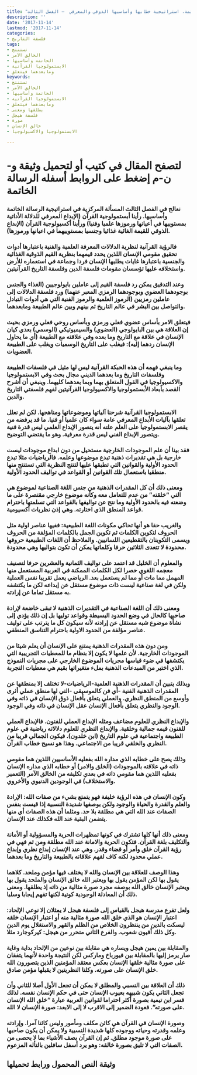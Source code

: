 ```yaml
---
title: "الرسالة الخاتمة، استراتيجية خطابها وأساسيها الذوقي والمعرفي  – الفصل الثالث"
description: ''
date: '2017-11-14'
lastmod: '2017-11-14'
categories:
- فلسفة التاريخ
tags:
- تستنتج
- الخالق الآمر
- الخاتمة وأساسيها
- الابستمولوجيا القرآنية
- ومابعدهما فيتعلق
keywords:
- تستنتج
- الخالق الآمر
- الخاتمة وأساسيها
- الابستمولوجيا القرآنية
- ومابعدهما فيتعلق
- يطلقها ومعنى
- فلسفة هيجل
- صورة
- خالق الإنسان
- الابستمولوجيا والاكسيولوجيا

---
```

# **لتصفح المقال في كتيب أو لتحميل وثيقة و-ن-م إضغط على الروابط أسفله** **الرسالة الخاتمة**

### نعالج في الفصل الثالث المسألة المركزية في استراتيجية الرسالة الخاتمة وأساسيها. رأينا أبستمولوجية القرآن (الإبداع المعرفي للدلالة الأداتية بمستوييها في أعيانها ورموزها علميا وفنيا) ورأينا أكسيولوجية القرآن (الإبداع الذوقي للقيمة الغائية غذائيا وجنسيا بمستوييهما في اعيانها ورموزها).

### فالرؤية القرآنية لنظرية الدلالات المعرفة العلمية والفنية باعتبارها أدوات تحقيق مقومي الإنسان اللذين يحدد قيمهما بنظرية القيم الذوقية الغذائية والجنسية باعتبارها غايات يطلبها الإنسان فردا وجماعة في استعماره للأرض واستخلافه عليها تؤسسان مقومات فلسفة الدين وفلسفة التاريخ القرآنيتين.

### وعند التدقيق يمكن رد فلسفة القيم إلى عاملين بايولوجيين (الغذاء والجنس بوجودهما العضوي وبوجودهما الرمزي المعبر عنهما) ورد فلسفة الدلالات إلى عاملين رمزيين (الرموز العلمية والرموز الفنية التي هي أدوات التبادل والتواصل بين البشر في عالم التاريخ ثم بينهم وبين عالم الطبيعة ومابعدهما.

### فيتعلق الامر بأساس عضوي فعلي ورمزي وبأساس روحي فعلي ورمزي بحيث إن العلاقة هي بين البايولوجي (العضوي) والسيميوتيكي (الوسمي) بعدي كيان الإنسان في علاقة مع التاريخ وما بعده وفي علاقته مع الطبيعة (أي ما يحاول الإنسان ردهما إليه): فيغلب على التاريخ الوسميات ويغلب على الطبيعة العضويات.

### وما ينبغي فهمه أن هذه الحبكة القرآنية ليس لها مثيل في فلسفات الطبيعة وفلسفات التاريخ وما بعدهما الديني مجال بحث وفي الابستمولوجيا والاكسيولوجيا في القول المتعلق بهما وبما بعدهما كليهما. وينبغي أن أشرح القصد بأبعاد الأبستمولوجيا والاكسيولوجيا القرآنيتين لفهم فلسفتي التاريخ والدين.

### الابستمولوجيا القرآنية شرحنا آلياتها وموضوعاتها ومناهجها. لكن لم نعلل تعلقها بآليات الأبداع المعرفي عامة سواء كان علميا أو فنيا. ما قد يرفضه من يقصر الابستمولوجيا على العلم علته أنه يتصور الإبداع العلمي ليس قدرة فنية ويتصور الإبداع الفني ليس قدرة معرفية. وهو ما يقتضي التوضيح.

### فقد بينا أن علم الموجودات الخارجية مستحيل من دون ابداع موجودات ليست خارجية بل هي تقديرات ذهنية تبدع موضوعها وعلمه. فالرياضيات مثلا تبدع الحدود الأولية والقوانين التي تطبقها عليها لتنتج النظرية التي تستنتج منها منطقيا باستعمال تلك القوانين أو القواعد في تواليف الحدود الأولية.

### ومعنى ذلك أن كل المقدرات الذهنية من جنس اللغة الصناعية لموضوع هي التي “خلقته” من عدم للتعامل معه وكأنه موضوع خارجي مقتصرة على ما وضعته فيه بالحدود الأولية وما نتج عن تواليفها بالقواعد التي تسلمتها باحترام قواعد المنطق الذي اختارته. وهي إذن نظريات أكسيومية.

### والغريب حقا هو أنها تحاكي مكونات اللغة الطبيعية: ففيها عناصر اولية مثل الحروف لتكوين الكلمات ثم تكوين الجمل بالكلمات المؤلفة من الحروف ويسمى التكوينان بالتقطيعين اللسانيين. والملاحظ أن اللغات الطبيعية حروفها محدودة لا تتعدى الثلاثين حرفا وكلماتها يمكن أن تكون بتواليها وهي محدودة.

### والمعلوم أن الخليل قد اعتمد على تواليف الثمانية والعشرين حرفا لتصنيف معجمه اللغوي حصرا لكل الكلمات الممكنة في العربية المستعمل منها المهمل مما مات أو مما لم يستعمل بعد. الرياضي يعمل تقريبا نفس العملية ولكن في لغة صناعية ليست ذات موضوع مستقل عن إبداعه لكن ما يكتشفه به مستقل تماما عن إرادته.

### ومعنى ذلك أن اللغة الصناعية في التقديرات الذهنية لا تبقى خاضعة لإرادة صاحبها كالحال في وضع الحدود البسيطة وقواعد توليها بل إن ذلك يؤدي إلى نشأة موضوع شبه مستقل عن إرادته لأنه سيكون كل ما يترتب على توليف عناصر مؤلفة من الحدود الاولية باحترام التناسق المنطقي.

### ومن دون هذه المقدرات الذهنية يمتنع على الإنسان أن يعلم شيئا من الموجودات الخارجية. لأن علمها لا يكون إلا بنظام ما للمعطيات التجريبية التي يكتشفها في ضوء قياسها مجريات الموضوع الخارجي على مجريات النموذج الذي اختير من المبدعات الذهنية بملء متغيراتها بقيم هي معطيات التجربة.

### وبذلك يتبين أن المقدرات الذهنية العلمية-الرياضيات-لا تختلف إلا بمنطقها عن المقدرات الذهنية الفنية -أي فن كالموسيقى -التي لها منطق عملي أثرى وأوسع من المنطق النظري. والعملي يتعلق بأفعال ذوق الإنسان في ذاته وفي الوجود والنظري يتعلق بأفعال الإنسان عقل الإنسان في ذاته وفي الوجود.

### والإبداع النظري للعلوم مضاعف ومثله الإبداع العملي للفنون. فالإبداع العملي للفنون قيمه جمالية وخلقية. والإبداع النظري للعلوم دلالاته رياضية في علوم الطبيعة واجتماعية في علوم التاريخ (ابن خلدون). فيكون الجمالي قريبا من النظري والخلقي قريبا من الاجتماعي. وهذا هو نسيج خطاب القرآن.

### وذلك يصح على خطابه الذي مداره الله بفعليه الأساسيين اللذين هما مقومي ذاته في علاقته بالموجودات (الخلق والامر) أو خطابه الذي مداره الإنسان بفعليه اللذين هما مقومي ذاته في بعدي تكليفه من الخالق الآمر (التعمير والاستخلاف) في الوجودين الدنيوي والأخروي.

### وكون الإنسان في هذه الرؤية خليفة فهو يتمتع بشيء من صفات الله: الإرادة والعلم والقدرة والحياة والوجود ولكن بوصفها شديدة النسبية إذا قيست بنفس الصفات عند الله التي هي مطلقة بلا حد. ومثلما أن هذه الصفات أي منها يتضمن البقية عند الله فكذلك عند الإنسان.

### ومعنى ذلك أنها كلها تشترك في كونها تمظهرات الحرية والمسؤولية أو الأمانة والتكليف بلغة القرآن. فتكون الحرية والامانة عند الله مطلقة ومن ثم فهي في رؤية القرآن خلق وأمر أو قضاء وقدر. وهي عند الإنسان إبداع نظري وإبداع عملي محدود لكنه كاف لفهم علاقاته بالطبيعة والتاريخ وما بعدهما.

### وهذا الوصف للعلاقة بين الإنسان والله لا يختلف فيها مؤمن وملحد. كلاهما يقول بها لكن المؤمن يقول بها ويعتبر الله خالق الإنسان والملحد يقول بها ويعتبر الإنسان خالق الله بوصفه مجرد صورة مثالية من ذاته إذ يطلقها. ومعنى ذلك أن المعادلة الوجودية كونية لكنها تفهم إيجابا وسلبا.

### ولعل تفرع مدرسة هيجل بالقياس إلى فلسفة هيجل لا يمثلان إلا نوعي الإلحاد: اعتبار الإنسان هو الذي خلق الله صورة مثالية منه أو اعتبار الإنسان خلقه ليسكت بالدين من ينتظرون الخلاص من الظلم والقهر والاستغلال يوم الدين وكل ذلك أفيون شعوب. والفرع الثاني متحرر من هيجل: كيركوجارد مثلا.

### والمقابلة بين يمين هيجل ويساره هي مقابلة بين نوعين من الإلحاد بداية وغاية صار يرمز إليها بالمقابلة بين فيورباخ وماركس لكن النتيجة واحدة لأنهما يتفقان على صورة مثالية خلقها الإنسان بعكس معتقد المؤمنين الذين يتصورون الله خلق الإنسان على صورته. وكلتا النظريتين لا يقبلها مؤمن صادق.

### ذلك أن العلاقة بين النسبي والمطلق لا يمكن أن تجعل الأول أصلا للثاني وأن تجعل الثاني يكون شبيهه بعيوب الإنسان حتى في حكم الإنسان نفسه. لذلك فسر ابن تيمية بصورة أكثر احتراما لقوانين العربية عبارة “خلق الله الإنسان على صورته”. فعودة الضمير إلى الاقرب لا إلى الابعد: صورة الإنسان لا الله.

### وصورة الإنسان في القرآن هي كائن مكلف ومأمور وليس كائنا آمرا. وإرادته وعلمه وقدرته وحياته ووجوده كلها شديدة النسبية ولا يمكن أن يكون صاحبها على صورة موجود مطلق. ثم إن القرآن يصف الأشياء بما لا يحصى من الصفات التي لا تليق بصورة خالقه: وهو يرد أسفل سافلين بالتأله المزعوم.

## وثيقة النص المحمول ورابط تحميلها

###